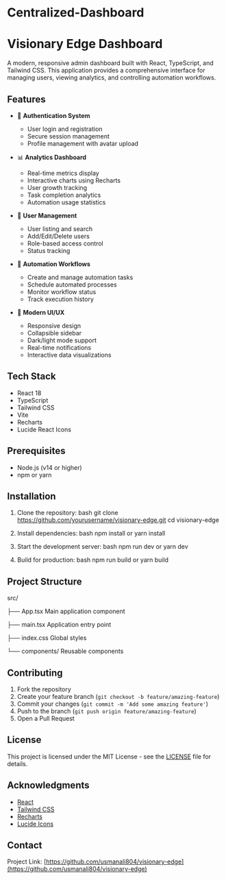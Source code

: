 # Centralized-Dashboard
# Visionary Edge Dashboard

A modern, responsive admin dashboard built with React, TypeScript, and Tailwind CSS. This application provides a comprehensive interface for managing users, viewing analytics, and controlling automation workflows.

## Features

- 🔐 **Authentication System**
  - User login and registration
  - Secure session management
  - Profile management with avatar upload

- 📊 **Analytics Dashboard**
  - Real-time metrics display
  - Interactive charts using Recharts
  - User growth tracking
  - Task completion analytics
  - Automation usage statistics

- 👥 **User Management**
  - User listing and search
  - Add/Edit/Delete users
  - Role-based access control
  - Status tracking

- 🤖 **Automation Workflows**
  - Create and manage automation tasks
  - Schedule automated processes
  - Monitor workflow status
  - Track execution history

- 🎨 **Modern UI/UX**
  - Responsive design
  - Collapsible sidebar
  - Dark/light mode support
  - Real-time notifications
  - Interactive data visualizations

## Tech Stack

- React 18
- TypeScript
- Tailwind CSS
- Vite
- Recharts
- Lucide React Icons

## Prerequisites

- Node.js (v14 or higher)
- npm or yarn

## Installation

1. Clone the repository:
bash
git clone https://github.com/yourusername/visionary-edge.git
cd visionary-edge


3. Install dependencies:
bash
npm install
or
yarn install


3. Start the development server:
bash
npm run dev
or
yarn dev


4. Build for production:
bash
npm run build
or
yarn build


## Project Structure
src/

├── App.tsx Main application component

├── main.tsx Application entry point

├── index.css Global styles

└── components/ Reusable components


## Contributing

1. Fork the repository
2. Create your feature branch (`git checkout -b feature/amazing-feature`)
3. Commit your changes (`git commit -m 'Add some amazing feature'`)
4. Push to the branch (`git push origin feature/amazing-feature`)
5. Open a Pull Request

## License

This project is licensed under the MIT License - see the [LICENSE](LICENSE) file for details.

## Acknowledgments

- [React](https://reactjs.org/)
- [Tailwind CSS](https://tailwindcss.com/)
- [Recharts](https://recharts.org/)
- [Lucide Icons](https://lucide.dev/)

## Contact

Project Link: [https://github.com/usmanali804/visionary-edge](https://github.com/usmanali804/visionary-edge)
